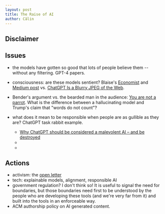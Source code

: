 ```yaml
---
layout: post
title: The Raise of AI
author: Călin
---
```


## Disclaimer

## Issues

- the models have gotten so good that lots of people believe them -- without any filtering. GPT-4 papers.
- consciousness: are these models sentient? Blaise's [Economist](https://www.economist.com/by-invitation/2022/06/09/artificial-neural-networks-are-making-strides-towards-consciousness-according-to-blaise-aguera-y-arcas) and [Medium post](https://medium.com/@blaisea/can-machines-learn-how-to-behave-42a02a57fadb) vs. [ChatGPT Is a Blurry JPEG of the Web](https://www.newyorker.com/tech/annals-of-technology/chatgpt-is-a-blurry-jpeg-of-the-web).
- Bender's argument vs. the bearded man in the audience: [You are not a parrot](https://nymag.com/intelligencer/article/ai-artificial-intelligence-chatbots-emily-m-bender.html). What is the difference between a hallucinating model and Trump's claim that "words do not count"?
- what does it mean to be responsible when people are as gullible as they are? ChatGPT task rabbit example.

  - [Why ChatGPT should be considered a malevolent AI – and be destroyed](https://www.theregister.com/2023/03/02/chatgpt_considered_harmful/)
  -
  -
## Actions

 - activism: the [open letter](https://futureoflife.org/open-letter/pause-giant-ai-experiments/)
 - tech: explainable models, alignment, responsible AI
 - government regulation? I don't think so! It is useful to signal the need for boundaries, but those boundaries need first to be understood by the people who are developing these tools (and we're very far from it) and built into the tools in an enforceable way.
- ACM authorship policy on AI generated content.

